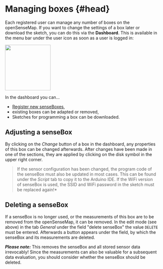 # Managing boxes {#head}
Each registered user can manage any number of boxes on the openSenseMap.
If you want to change the settings of a box later or download the sketch, you can do this via the **Dashboard**.
This is available in the menu bar under the user icon as soon as a user is logged in:

<img src="https://raw.githubusercontent.com/sensebox/resources/master/images/osem_dashboard_btn.png" center width="150px" />

In the dashboard you can...

- [Register new senseBoxes](osem_registrierung.md),
- existing boxes can be adapted or removed,
- Sketches for programming a box can be downloaded.

## Adjusting a senseBox
By clicking on the *Change* button of a box in the dashboard, any properties of this box can be changed afterwards.
After changes have been made in one of the sections, they are applied by clicking on the disk symbol in the upper right corner.

> If the sensor configuration has been changed, the program code of the senseBox must also be updated in most cases. This can be found under the *Script* tab to copy it to the Arduino IDE. If the WiFi version of senseBox is used, the SSID and WiFi password in the sketch must be replaced again!*

## Deleting a senseBox
If a senseBox is no longer used, or the measurements of this box are to be removed from the openSenseMap, it can be removed.
In the edit mode (see above) in the tab *General* under the field "delete senseBox" the value `DELETE` must be entered.
Afterwards a button appears under the field, by which the senseBox and its measurements are deleted.

***Please note:*** This removes the senseBox and all stored sensor data irrevocably! Since the measurements can also be valuable for a subsequent data evaluation, you should consider whether the senseBox should be deleted.
